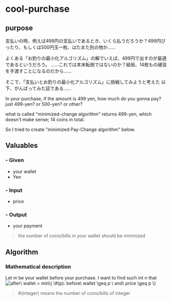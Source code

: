 # cool-purchase

## purpose
支払いの時、例えば499円の支払いであるとき、いくら払うだろうか？499円ぴったり、もしくは500円玉一枚、はたまた別の物か……

よくある「お釣りの最小化アルゴリズム」の解でいえば、499円で出すのが最適であるというだろう。
……これでは本末転倒ではないのか？結局、14枚もの硬貨を手渡すことになるのだから……

そこで、「支払いとお釣りの最小化アルゴリズム」に挑戦してみようと考えた
以下、がんばってみた証である……

In your purchase, if the amount is 499 yen, how much do you gonna pay?
just 499-yen? or 500-yen? or other?

what is called "minimized-change algorithm" returns 499-yen, which doesn't make sense; 14 coins in total.

So I tried to create "minimized Pay-Change algorithm" below.

## Valuables

### - Given
- your wallet
- Yen

### - Input
- price

### - Output
- your payment

> the number of coins/bills in your wallet should be minimized

## Algorithm

### Mathematical description
Let m be your wallet before your purchase.
I want to find such int n that
<img src="https://latex.codecogs.com/gif.latex?after\&space;wallet&space;=&space;min\{&space;\&hash;(p):&space;before\&space;wallet&space;\geq&space;p&space;\&space;and\&space;price&space;\geq&space;p&space;\}" title="after\ wallet = min\{ \#(p): before\ wallet \geq p \ and\ price \geq p \}" />

> #(integer) means the number of coins/bills of integer
